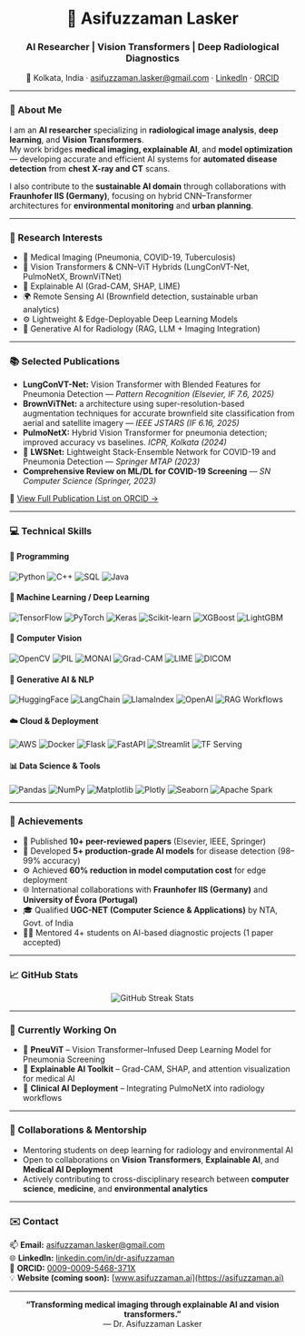 <!--
README.md for GitHub Profile of Dr. Asifuzzaman Lasker
Author: Asifuzzaman Lasker
Last Updated: October 2025
-->

<h1 align="center">🧠 Asifuzzaman Lasker</h1>
<h3 align="center">AI Researcher | Vision Transformers | Deep Radiological Diagnostics</h3>

<p align="center">
  📍 Kolkata, India · 
  <a href="mailto:asifuzzaman.lasker@gmail.com">asifuzzaman.lasker@gmail.com</a> · 
  <a href="https://www.linkedin.com/in/dr-asifuzzaman/">LinkedIn</a> · 
  <a href="https://orcid.org/0009-0009-5468-371X">ORCID</a> 
</p>

---

### 🚀 About Me

I am an **AI researcher** specializing in **radiological image analysis**, **deep learning**, and **Vision Transformers**.  
My work bridges **medical imaging, explainable AI**, and **model optimization** — developing accurate and efficient AI systems for **automated disease detection** from **chest X-ray and CT** scans.  

I also contribute to the **sustainable AI domain** through collaborations with **Fraunhofer IIS (Germany)**, focusing on hybrid CNN–Transformer architectures for **environmental monitoring** and **urban planning**.

---

### 🧩 Research Interests

- 🩻 Medical Imaging (Pneumonia, COVID-19, Tuberculosis)
- 🧬 Vision Transformers & CNN–ViT Hybrids (LungConVT-Net, PulmoNetX, BrownViTNet)
- 🧮 Explainable AI (Grad-CAM, SHAP, LIME)
- 🌍 Remote Sensing AI (Brownfield detection, sustainable urban analytics)
- ⚙️ Lightweight & Edge-Deployable Deep Learning Models
- 🧠 Generative AI for Radiology (RAG, LLM + Imaging Integration)

<!--- 
### 🏗️ Featured Projects

| Project | Description | Repository |
|----------|--------------|-------------|
| **🩺 [LungConVT-Net](https://github.com/LaskerAsifuzzaman/lungconvtnet)** | Visual Transformer Network with blended CNN–ViT features for pneumonia detection (*Pattern Recognition, IF 7.6, 2025*) | `Pattern Recognition 2025` |
| **🧠 [PulmoNetX](https://github.com/dr-asifuzzaman/pulmonetx)** | Hybrid CNN–ViT model for multi-scale spatial feature reduction in pneumonia classification (*IEEE JSTARS, IF 6.16*) | `Hybrid ViT Model` |
| **⚙️ [LWSNet](https://github.com/dr-asifuzzaman/lwsnet)** | Lightweight stacked ensemble model to segregate COVID-19 and pneumonia | `Springer MTAP 2023` |
| **🫁 [LungSeg-Ensemble](https://github.com/dr-asifuzzaman/lung-segmentation)** | Ensemble U-Net architecture for lung segmentation and ROI cropping | `IEEE Conf. 2025` |
| **🌿 [BrownViTNet](https://github.com/dr-asifuzzaman/brownvitnet)** | CNN–ViT hybrid for brownfield classification in aerial imagery (*IEEE JSTARS 2025*) | `Fraunhofer IIS Collaboration` |
--->

---
### 📚 Selected Publications

- **LungConVT-Net:** Vision Transformer with Blended Features for Pneumonia Detection — *Pattern Recognition (Elsevier, IF 7.6, 2025)*  
- **BrownViTNet:** a architecture using super-resolution-based augmentation techniques for accurate brownfield site classification from aerial and satellite imagery — *IEEE JSTARS (IF 6.16, 2025)*  
- **PulmoNetX:** Hybrid Vision Transformer for pneumonia detection; improved accuracy vs baselines. *ICPR, Kolkata (2024)*
- 🧠 **LWSNet:** Lightweight Stack-Ensemble Network for COVID-19 and Pneumonia Detection — *Springer MTAP (2023)*  
- **Comprehensive Review on ML/DL for COVID-19 Screening** — *SN Computer Science (Springer, 2023)*
<!--- 🔍 **Channel-Dedicated Convolution with Vision Transformers** — *Under Review, IEEE Access (2025)*  -->


📄 [View Full Publication List on ORCID →](https://orcid.org/0009-0009-5468-371X)

---

### 💻 Technical Skills

#### 💬 Programming
![Python](https://img.shields.io/badge/-Python-3776AB?logo=python&logoColor=3776AB&labelColor=white&style=flat)
![C++](https://img.shields.io/badge/-C++-00599C?logo=cplusplus&logoColor=blue&labelColor=white&style=flat)
![SQL](https://img.shields.io/badge/-SQL-4479A1?logo=mysql&logoColor=blue&labelColor=white&style=flat)
![Java](https://img.shields.io/badge/-Java-007396?logo=openjdk&logoColor=red&labelColor=white&style=flat)


#### 🧠 Machine Learning / Deep Learning
![TensorFlow](https://img.shields.io/badge/-TensorFlow-FF6F00?logo=tensorflow&logoColor=FF6F00&labelColor=white&style=flat)
![PyTorch](https://img.shields.io/badge/-PyTorch-EE4C2C?logo=pytorch&logoColor=red&labelColor=white&style=flat)
![Keras](https://img.shields.io/badge/-Keras-D00000?logo=keras&logoColor=D00000&labelColor=white&style=flat)
![Scikit-learn](https://img.shields.io/badge/-Scikit--learn-F7931E?logo=scikitlearn&logoColor=F7931E&labelColor=white&style=flat)
![XGBoost](https://img.shields.io/badge/xg-XGBoost-FF6600?logo=xgboost&logoColor=white&labelColor=2C2C2C&style=flat)
![LightGBM](https://img.shields.io/badge/lg-LightGBM-00C784?logo=lightgbm&logoColor=white&labelColor=1E1E1E&style=flat)


#### 🧩 Computer Vision
![OpenCV](https://img.shields.io/badge/cv-OpenCV-5C3EE8?logo=opencv&logoColor=white&labelColor=1E1E1E&style=flat)
![PIL](https://img.shields.io/badge/pil-PIL-3776AB?logo=python&logoColor=white&labelColor=212121&style=flat)
![MONAI](https://img.shields.io/badge/mo-MONAI-00BFAE?logo=pytorch&logoColor=white&labelColor=1B1B1B&style=flat)
![Grad-CAM](https://img.shields.io/badge/gc-Grad--CAM-FF9800?logo=tensorflow&logoColor=white&labelColor=212121&style=flat)
![LIME](https://img.shields.io/badge/lm-LIME-32CD32?logo=python&logoColor=white&labelColor=1B1B1B&style=flat)
![DICOM](https://img.shields.io/badge/dc-DICOM-2C6CB0?logo=dcm4che&logoColor=white&labelColor=0D1117&style=flat)

#### 🧬 Generative AI & NLP
![HuggingFace](https://img.shields.io/badge/hf-HuggingFace-FFD21E?logo=huggingface&logoColor=black&labelColor=FFB000&style=flat)
![LangChain](https://img.shields.io/badge/lc-LangChain-00BFA6?logo=chainlink&logoColor=white&labelColor=1E1E1E&style=flat)
![LlamaIndex](https://img.shields.io/badge/li-LlamaIndex-0088CC?logo=llama&logoColor=white&labelColor=1B1B1B&style=flat)
![OpenAI](https://img.shields.io/badge/ai-OpenAI-412991?logo=openai&logoColor=white&labelColor=0D1117&style=flat)
![RAG Workflows](https://img.shields.io/badge/rag-RAG%20Workflows-FF6B00?logo=workflow&logoColor=white&labelColor=2C2C2C&style=flat)


#### ☁️ Cloud & Deployment
![AWS](https://img.shields.io/badge/aws-AWS-232F3E?logo=amazonaws&logoColor=FF9900&labelColor=0D1117&style=flat)
![Docker](https://img.shields.io/badge/dk-Docker-2496ED?logo=docker&logoColor=white&labelColor=1E1E1E&style=flat)
![Flask](https://img.shields.io/badge/fl-Flask-000000?logo=flask&logoColor=white&labelColor=1E1E1E&style=flat)
![FastAPI](https://img.shields.io/badge/fa-FastAPI-009688?logo=fastapi&logoColor=white&labelColor=1B1B1B&style=flat)
![Streamlit](https://img.shields.io/badge/st-Streamlit-FF4B4B?logo=streamlit&logoColor=white&labelColor=1E1E1E&style=flat)
![TF Serving](https://img.shields.io/badge/ts-TF%20Serving-FF6F00?logo=tensorflow&logoColor=white&labelColor=E65100&style=flat)

#### 📊 Data Science & Tools
![Pandas](https://img.shields.io/badge/pd-Pandas-150458?logo=pandas&logoColor=white&labelColor=1E1E1E&style=flat)
![NumPy](https://img.shields.io/badge/np-NumPy-013243?logo=numpy&logoColor=white&labelColor=0D1117&style=flat)
![Matplotlib](https://img.shields.io/badge/mp-Matplotlib-11557C?logo=python&logoColor=white&labelColor=1E1E1E&style=flat)
![Plotly](https://img.shields.io/badge/pl-Plotly-3F4F75?logo=plotly&logoColor=white&labelColor=1E1E1E&style=flat)
![Seaborn](https://img.shields.io/badge/sb-Seaborn-4C72B0?logo=python&logoColor=white&labelColor=1E1E1E&style=flat)
![Apache Spark](https://img.shields.io/badge/sp-Apache%20Spark-E25A1C?logo=apachespark&logoColor=white&labelColor=1B1B1B&style=flat)


---

### 🏅 Achievements

- 🧠 Published **10+ peer-reviewed papers** (Elsevier, IEEE, Springer)
- 🧩 Developed **5+ production-grade AI models** for disease detection (98–99% accuracy)
- ⚙️ Achieved **60% reduction in model computation cost** for edge deployment
- 🌐 International collaborations with **Fraunhofer IIS (Germany)** and **University of Évora (Portugal)**
- 🎓 Qualified **UGC-NET (Computer Science & Applications)** by NTA, Govt. of India
- 👨‍🏫 Mentored 4+ students on AI-based diagnostic projects (1 paper accepted)

---

### 📈 GitHub Stats
<p align="center">
  <img src="https://github-readme-streak-stats.herokuapp.com/?user=dr-asifuzzaman&theme=radical&hide_border=false" alt="GitHub Streak Stats" />
</p>

---

### 🌱 Currently Working On

- 🧬 **PneuViT** – Vision Transformer–Infused Deep Learning Model for Pneumonia Screening  
- 🧠 **Explainable AI Toolkit** – Grad-CAM, SHAP, and attention visualization for medical AI  
- 🩻 **Clinical AI Deployment** – Integrating PulmoNetX into radiology workflows  

---

### 🤝 Collaborations & Mentorship

- Mentoring students on deep learning for radiology and environmental AI  
- Open to collaborations on **Vision Transformers**, **Explainable AI**, and **Medical AI Deployment**  
- Actively contributing to cross-disciplinary research between **computer science**, **medicine**, and **environmental analytics**

---

### ✉️ Contact

📫 **Email:** [asifuzzaman.lasker@gmail.com](mailto:asifuzzaman.lasker@gmail.com)  
🌐 **LinkedIn:** [linkedin.com/in/dr-asifuzzaman](https://www.linkedin.com/in/dr-asifuzzaman/)  
🧾 **ORCID:** [0009-0009-5468-371X](https://orcid.org/0009-0009-5468-371X)  
💡 **Website (coming soon):** [www.asifuzzaman.ai](https://asifuzzaman.ai)

---

<p align="center">
  <b>“Transforming medical imaging through explainable AI and vision transformers.”</b>  
  <br>— Dr. Asifuzzaman Lasker
</p>

